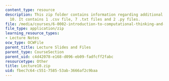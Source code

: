 ```yaml
---
content_type: resource
description: This zip folder contains information regarding additional files for lecture
  10. It contains 1 .csv file, 7 .txt files and 2 .py files.
file: /media/courses/6-0002-introduction-to-computational-thinking-and-data-science-fall-2016/fbec7c64c551758553ab3666af2c9baa_Lecture10.zip
file_type: application/zip
learning_resource_types:
- Lecture Notes
ocw_type: OCWFile
parent_title: Lecture Slides and Files
parent_type: CourseSection
parent_uid: c4d42078-e168-d096-eb09-fadfcff2fabc
resourcetype: Other
title: Lecture10.zip
uid: fbec7c64-c551-7585-53ab-3666af2c9baa
---
```


